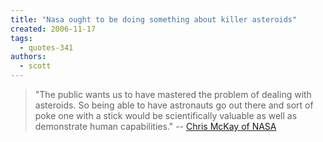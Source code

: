 ```yaml
---
title: "Nasa ought to be doing something about killer asteroids"
created: 2006-11-17
tags: 
  - quotes-341
authors: 
  - scott
---
```


> "The public wants us to have mastered the problem of dealing with asteroids. So being able to have astronauts go out there and sort of poke one with a stick would be scientifically valuable as well as demonstrate human capabilities." \-- [Chris McKay of NASA](http://www.guardian.co.uk/science/story/0,,1950258,00.html)
